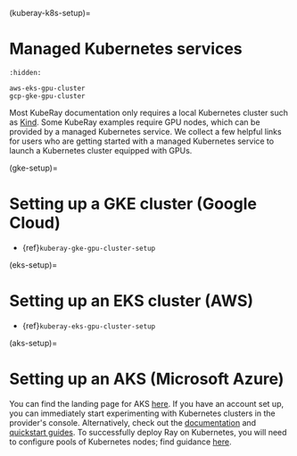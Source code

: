 (kuberay-k8s-setup)=

# Managed Kubernetes services

```{toctree}
:hidden:

aws-eks-gpu-cluster
gcp-gke-gpu-cluster
```

Most KubeRay documentation only requires a local Kubernetes cluster such as [Kind](https://kind.sigs.k8s.io/).
Some KubeRay examples require GPU nodes, which can be provided by a managed Kubernetes service. 
We collect a few helpful links for users who are getting started with a managed Kubernetes service to launch a Kubernetes cluster equipped with GPUs.

(gke-setup)=
# Setting up a GKE cluster (Google Cloud)

- {ref}`kuberay-gke-gpu-cluster-setup`

(eks-setup)=
# Setting up an EKS cluster (AWS)

- {ref}`kuberay-eks-gpu-cluster-setup`

(aks-setup)=
# Setting up an AKS (Microsoft Azure)
You can find the landing page for AKS [here](https://azure.microsoft.com/en-us/services/kubernetes-service/).
If you have an account set up, you can immediately start experimenting with Kubernetes clusters in the provider's console.
Alternatively, check out the [documentation](https://docs.microsoft.com/en-us/azure/aks/) and
[quickstart guides](https://docs.microsoft.com/en-us/azure/aks/learn/quick-kubernetes-deploy-portal?tabs=azure-cli). To successfully deploy Ray on Kubernetes,
you will need to configure pools of Kubernetes nodes;
find guidance [here](https://docs.microsoft.com/en-us/azure/aks/use-multiple-node-pools).
